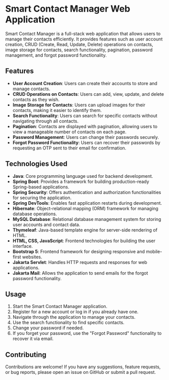 # Smart Contact Manager Web Application

Smart Contact Manager is a full-stack web application that allows users to manage their contacts efficiently. It provides features such as user account creation, CRUD (Create, Read, Update, Delete) operations on contacts, image storage for contacts, search functionality, pagination, password management, and forgot password functionality.

## Features

- **User Account Creation**: Users can create their accounts to store and manage contacts.
- **CRUD Operations on Contacts**: Users can add, view, update, and delete contacts as they wish.
- **Image Storage for Contacts**: Users can upload images for their contacts, making it easier to identify them.
- **Search Functionality**: Users can search for specific contacts without navigating through all contacts.
- **Pagination**: Contacts are displayed with pagination, allowing users to view a manageable number of contacts on each page.
- **Password Management**: Users can change their passwords securely.
- **Forgot Password Functionality**: Users can recover their passwords by requesting an OTP sent to their email for confirmation.

## Technologies Used

- **Java**: Core programming language used for backend development.
- **Spring Boot**: Provides a framework for building production-ready Spring-based applications.
- **Spring Security**: Offers authentication and authorization functionalities for securing the application.
- **Spring DevTools**: Enables fast application restarts during development.
- **Hibernate**: Object-relational mapping (ORM) framework for managing database operations.
- **MySQL Database**: Relational database management system for storing user accounts and contact data.
- **Thymeleaf**: Java-based template engine for server-side rendering of HTML.
- **HTML, CSS, JavaScript**: Frontend technologies for building the user interface.
- **Bootstrap 5**: Frontend framework for designing responsive and mobile-first websites.
- **Jakarta Servlet**: Handles HTTP requests and responses for web applications.
- **Jakarta Mail**: Allows the application to send emails for the forgot password functionality.

## Usage

1. Start the Smart Contact Manager application.
2. Register for a new account or log in if you already have one.
3. Navigate through the application to manage your contacts.
4. Use the search functionality to find specific contacts.
5. Change your password if needed.
6. If you forget your password, use the "Forgot Password" functionality to recover it via email.

## Contributing

Contributions are welcome! If you have any suggestions, feature requests, or bug reports, please open an issue on GitHub or submit a pull request.

